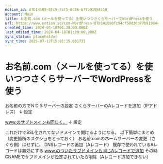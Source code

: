 ```yaml
---
notion_id: d7b14109-0fc9-4cf5-8d36-b77b91984c10
account: Main
title: お名前.com（メールを使ってる）を使いつつさくらサーバーでWordPressを使う
url: https://www.notion.so/com-WordPress-d7b141090fc94cf58d36b77b91984c10
created_time: 2024-04-18T01:38:00.000Z
last_edited_time: 2024-04-18T01:39:00.000Z
sync_status: placeholder
sync_time: 2025-07-12T15:01:15.031731
---
```

# お名前.com（メールを使ってる）を使いつつさくらサーバーでWordPressを使う


お名前の方でＮＤＳサーバーの設定
さくらサーバーのAレコードを追加（IPアドレス）
↓
設定

www.のサブドメインも同じく。
↓
設定

これだけでSSL化されてないドメインで開けるようになる。
以下簡単にまとめ
（変更箇所のスクショをとっておく）
お名前.comのネームサーバーの変更（さくら側）はせずに、
DNSレコードの追加（Aレコード）
既存で使われているAレコードは無効にする
www.のついたサブドメインも同じAレコードで追加
その時CNAMEでサブドメインが設定されていたら削除（Aレコード追加できない）